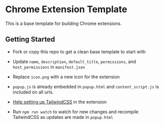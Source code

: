 # Chrome Extension Template

This is a base template for building Chrome extensions. 

## Getting Started

* Fork or copy this repo to get a clean base template to start with

* Update `name`, `description`, `default_title`, `permissions`, and `host_permissions` in `manifest.json`

* Replace `icon.png` with a new icon for the extension

* `popup.js` is already embedded in `popup.html` and `content_script.js` is included on all urls.

* [Help setting up TailwindCSS](https://nachoiacovino.com/blog/how-to-setup-tailwind-css-in-a-vanilla-html-project) in the extension

* Run `npm run watch` to watch for new changes and recompile TailwindCSS as updates are made in `popup.html`